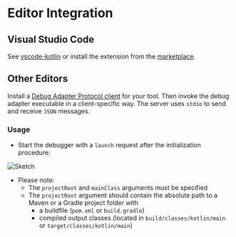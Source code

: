 # Editor Integration

## Visual Studio Code
See [vscode-kotlin](https://github.com/fwcd/vscode-kotlin) or install the extension from the [marketplace](https://marketplace.visualstudio.com/items?itemName=fwcd.kotlin).

## Other Editors
Install a [Debug Adapter Protocol client](https://microsoft.github.io/debug-adapter-protocol/implementors/tools/) for your tool. Then invoke the debug adapter executable in a client-specific way. The server uses `stdio` to send and receive `JSON` messages.

### Usage
* Start the debugger with a `launch` request after the initialization procedure:

![Sketch](https://microsoft.github.io/debug-adapter-protocol/img/init-launch.png)

* Please note:
	* The `projectRoot` and `mainClass` arguments must be specified
	* The `projectRoot` argument should contain the absolute path to a Maven or a Gradle project folder with
		* a buildfile (`pom.xml` or `build.gradle`)
		* compiled output classes (located in `build/classes/kotlin/main` or `target/classes/kotlin/main`)
